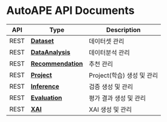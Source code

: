 # AutoAPE API Documents

| API | Type | Description |
| --- | ---- | ----------- |
| REST | [**Dataset**](./rest/Dataset.md) | 데이터셋 관리 |
| REST | [**DataAnalysis**](./rest/DataAnalysis.md) | 데이터분석 관리 |
| REST | [**Recommendation**](./rest/Recommendation.md) | 추천 관리 |
| REST | [**Project**](./rest/Project.md) | Project(학습) 생성 및 관리 |
| REST | [**Inference**](./rest/Inference.md) | 검증 생성 및 관리 |
| REST | [**Evaluation**](./rest/Evaluation.md) | 평가 결과 생성 및 관리 |
| REST | [**XAI**](./rest/XAI.md) | XAI 생성 및 관리 |

